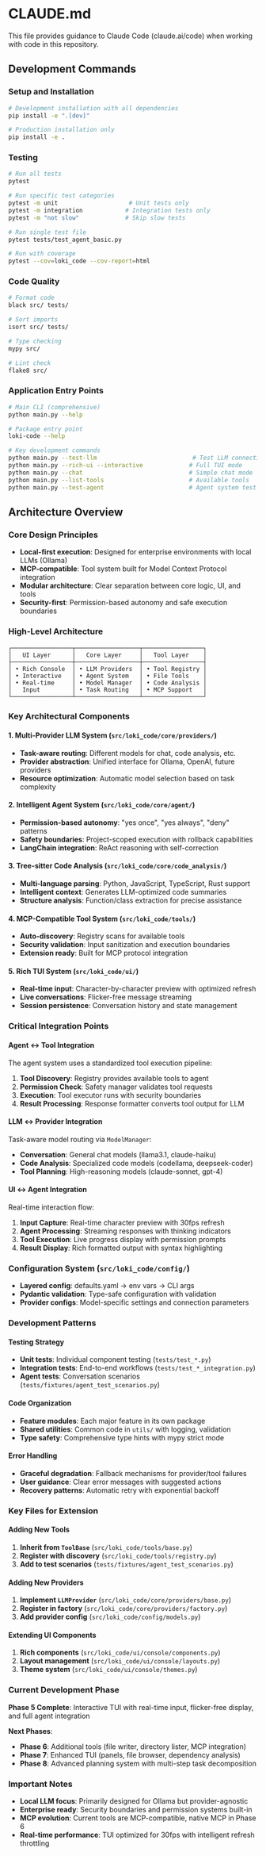 # CLAUDE.md

This file provides guidance to Claude Code (claude.ai/code) when working with code in this repository.

## Development Commands

### Setup and Installation
```bash
# Development installation with all dependencies
pip install -e ".[dev]"

# Production installation only
pip install -e .
```

### Testing
```bash
# Run all tests
pytest

# Run specific test categories
pytest -m unit                    # Unit tests only
pytest -m integration            # Integration tests only
pytest -m "not slow"             # Skip slow tests

# Run single test file
pytest tests/test_agent_basic.py

# Run with coverage
pytest --cov=loki_code --cov-report=html
```

### Code Quality
```bash
# Format code
black src/ tests/

# Sort imports
isort src/ tests/

# Type checking
mypy src/

# Lint check
flake8 src/
```

### Application Entry Points
```bash
# Main CLI (comprehensive)
python main.py --help

# Package entry point
loki-code --help

# Key development commands
python main.py --test-llm                           # Test LLM connection
python main.py --rich-ui --interactive             # Full TUI mode
python main.py --chat                              # Simple chat mode
python main.py --list-tools                        # Available tools
python main.py --test-agent                        # Agent system test
```

## Architecture Overview

### Core Design Principles
- **Local-first execution**: Designed for enterprise environments with local LLMs (Ollama)
- **MCP-compatible**: Tool system built for Model Context Protocol integration
- **Modular architecture**: Clear separation between core logic, UI, and tools
- **Security-first**: Permission-based autonomy and safe execution boundaries

### High-Level Architecture

```
┌─────────────────┬──────────────────┬─────────────────┐
│   UI Layer      │   Core Layer     │   Tool Layer    │
├─────────────────┼──────────────────┼─────────────────┤
│ • Rich Console  │ • LLM Providers  │ • Tool Registry │
│ • Interactive   │ • Agent System   │ • File Tools    │
│ • Real-time     │ • Model Manager  │ • Code Analysis │
│   Input         │ • Task Routing   │ • MCP Support   │
└─────────────────┴──────────────────┴─────────────────┘
```

### Key Architectural Components

#### 1. Multi-Provider LLM System (`src/loki_code/core/providers/`)
- **Task-aware routing**: Different models for chat, code analysis, etc.
- **Provider abstraction**: Unified interface for Ollama, OpenAI, future providers
- **Resource optimization**: Automatic model selection based on task complexity

#### 2. Intelligent Agent System (`src/loki_code/core/agent/`)
- **Permission-based autonomy**: "yes once", "yes always", "deny" patterns
- **Safety boundaries**: Project-scoped execution with rollback capabilities
- **LangChain integration**: ReAct reasoning with self-correction

#### 3. Tree-sitter Code Analysis (`src/loki_code/core/code_analysis/`)
- **Multi-language parsing**: Python, JavaScript, TypeScript, Rust support
- **Intelligent context**: Generates LLM-optimized code summaries
- **Structure analysis**: Function/class extraction for precise assistance

#### 4. MCP-Compatible Tool System (`src/loki_code/tools/`)
- **Auto-discovery**: Registry scans for available tools
- **Security validation**: Input sanitization and execution boundaries  
- **Extension ready**: Built for MCP protocol integration

#### 5. Rich TUI System (`src/loki_code/ui/`)
- **Real-time input**: Character-by-character preview with optimized refresh
- **Live conversations**: Flicker-free message streaming
- **Session persistence**: Conversation history and state management

### Critical Integration Points

#### Agent ↔ Tool Integration
The agent system uses a standardized tool execution pipeline:
1. **Tool Discovery**: Registry provides available tools to agent
2. **Permission Check**: Safety manager validates tool requests
3. **Execution**: Tool executor runs with security boundaries
4. **Result Processing**: Response formatter converts tool output for LLM

#### LLM ↔ Provider Integration  
Task-aware model routing via `ModelManager`:
- **Conversation**: General chat models (llama3.1, claude-haiku)
- **Code Analysis**: Specialized code models (codellama, deepseek-coder)
- **Tool Planning**: High-reasoning models (claude-sonnet, gpt-4)

#### UI ↔ Agent Integration
Real-time interaction flow:
1. **Input Capture**: Real-time character preview with 30fps refresh
2. **Agent Processing**: Streaming responses with thinking indicators
3. **Tool Execution**: Live progress display with permission prompts
4. **Result Display**: Rich formatted output with syntax highlighting

### Configuration System (`src/loki_code/config/`)
- **Layered config**: defaults.yaml → env vars → CLI args
- **Pydantic validation**: Type-safe configuration with validation
- **Provider configs**: Model-specific settings and connection parameters

### Development Patterns

#### Testing Strategy
- **Unit tests**: Individual component testing (`tests/test_*.py`)
- **Integration tests**: End-to-end workflows (`tests/test_*_integration.py`)
- **Agent tests**: Conversation scenarios (`tests/fixtures/agent_test_scenarios.py`)

#### Code Organization
- **Feature modules**: Each major feature in its own package
- **Shared utilities**: Common code in `utils/` with logging, validation
- **Type safety**: Comprehensive type hints with mypy strict mode

#### Error Handling
- **Graceful degradation**: Fallback mechanisms for provider/tool failures
- **User guidance**: Clear error messages with suggested actions
- **Recovery patterns**: Automatic retry with exponential backoff

### Key Files for Extension

#### Adding New Tools
1. **Inherit from `ToolBase`** (`src/loki_code/tools/base.py`)
2. **Register with discovery** (`src/loki_code/tools/registry.py`)
3. **Add to test scenarios** (`tests/fixtures/agent_test_scenarios.py`)

#### Adding New Providers
1. **Implement `LLMProvider`** (`src/loki_code/core/providers/base.py`)
2. **Register in factory** (`src/loki_code/core/providers/factory.py`)
3. **Add provider config** (`src/loki_code/config/models.py`)

#### Extending UI Components
1. **Rich components** (`src/loki_code/ui/console/components.py`)
2. **Layout management** (`src/loki_code/ui/console/layouts.py`)
3. **Theme system** (`src/loki_code/ui/console/themes.py`)

### Current Development Phase
**Phase 5 Complete**: Interactive TUI with real-time input, flicker-free display, and full agent integration

**Next Phases**:
- **Phase 6**: Additional tools (file writer, directory lister, MCP integration)
- **Phase 7**: Enhanced TUI (panels, file browser, dependency analysis)
- **Phase 8**: Advanced planning system with multi-step task decomposition

### Important Notes
- **Local LLM focus**: Primarily designed for Ollama but provider-agnostic
- **Enterprise ready**: Security boundaries and permission systems built-in
- **MCP evolution**: Current tools are MCP-compatible, native MCP in Phase 6
- **Real-time performance**: TUI optimized for 30fps with intelligent refresh throttling
